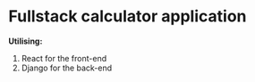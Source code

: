 # Fullstack calculator application

**Utilising:**

1. React for the front-end
2. Django for the back-end

